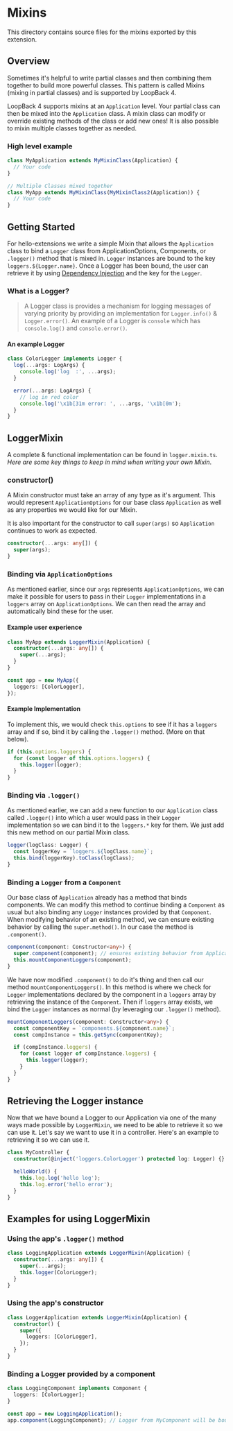 # Mixins

This directory contains source files for the mixins exported by this extension.

## Overview

Sometimes it's helpful to write partial classes and then combining them together to build more powerful classes. This
pattern is called Mixins (mixing in partial classes) and is supported by LoopBack 4.

LoopBack 4 supports mixins at an `Application` level. Your partial class can then be mixed into the `Application` class.
A mixin class can modify or override existing methods of the class or add new ones! It is also possible to mixin
multiple classes together as needed.

### High level example

```ts
class MyApplication extends MyMixinClass(Application) {
  // Your code
}

// Multiple Classes mixed together
class MyApp extends MyMixinClass(MyMixinClass2(Application)) {
  // Your code
}
```

## Getting Started

For hello-extensions we write a simple Mixin that allows the `Application` class to bind a `Logger` class from
ApplicationOptions, Components, or `.logger()` method that is mixed in. `Logger` instances are bound to the key
`loggers.${Logger.name}`. Once a Logger has been bound, the user can retrieve it by using
[Dependency Injection](http://loopback.io/doc/en/lb4/Dependency-injection.html) and the key for the `Logger`.

### What is a Logger?

> A Logger class is provides a mechanism for logging messages of varying priority by providing an implementation for
> `Logger.info()` & `Logger.error()`. An example of a Logger is `console` which has `console.log()` and
> `console.error()`.

#### An example Logger

```ts
class ColorLogger implements Logger {
  log(...args: LogArgs) {
    console.log('log  :', ...args);
  }

  error(...args: LogArgs) {
    // log in red color
    console.log('\x1b[31m error: ', ...args, '\x1b[0m');
  }
}
```

## LoggerMixin

A complete & functional implementation can be found in `logger.mixin.ts`. _Here are some key things to keep in mind when
writing your own Mixin_.

### constructor()

A Mixin constructor must take an array of any type as it's argument. This would represent `ApplicationOptions` for our
base class `Application` as well as any properties we would like for our Mixin.

It is also important for the constructor to call `super(args)` so `Application` continues to work as expected.

```ts
constructor(...args: any[]) {
  super(args);
}
```

### Binding via `ApplicationOptions`

As mentioned earlier, since our `args` represents `ApplicationOptions`, we can make it possible for users to pass in
their `Logger` implementations in a `loggers` array on `ApplicationOptions`. We can then read the array and
automatically bind these for the user.

#### Example user experience

```ts
class MyApp extends LoggerMixin(Application) {
  constructor(...args: any[]) {
    super(...args);
  }
}

const app = new MyApp({
  loggers: [ColorLogger],
});
```

#### Example Implementation

To implement this, we would check `this.options` to see if it has a `loggers` array and if so, bind it by calling the
`.logger()` method. (More on that below).

```ts
if (this.options.loggers) {
  for (const logger of this.options.loggers) {
    this.logger(logger);
  }
}
```

### Binding via `.logger()`

As mentioned earlier, we can add a new function to our `Application` class called `.logger()` into which a user would
pass in their `Logger` implementation so we can bind it to the `loggers.*` key for them. We just add this new method on
our partial Mixin class.

```ts
logger(logClass: Logger) {
  const loggerKey = `loggers.${logClass.name}`;
  this.bind(loggerKey).toClass(logClass);
}
```

### Binding a `Logger` from a `Component`

Our base class of `Application` already has a method that binds components. We can modify this method to continue
binding a `Component` as usual but also binding any `Logger` instances provided by that `Component`. When modifying
behavior of an existing method, we can ensure existing behavior by calling the `super.method()`. In our case the method
is `.component()`.

```ts
component(component: Constructor<any>) {
  super.component(component); // ensures existing behavior from Application
  this.mountComponentLoggers(component);
}
```

We have now modified `.component()` to do it's thing and then call our method `mountComponentLoggers()`. In this method
is where we check for `Logger` implementations declared by the component in a `loggers` array by retrieving the instance
of the `Component`. Then if `loggers` array exists, we bind the `Logger` instances as normal (by leveraging our
`.logger()` method).

```ts
mountComponentLoggers(component: Constructor<any>) {
  const componentKey = `components.${component.name}`;
  const compInstance = this.getSync(componentKey);

  if (compInstance.loggers) {
    for (const logger of compInstance.loggers) {
      this.logger(logger);
    }
  }
}
```

## Retrieving the Logger instance

Now that we have bound a Logger to our Application via one of the many ways made possible by `LoggerMixin`, we need to
be able to retrieve it so we can use it. Let's say we want to use it in a controller. Here's an example to retrieving it
so we can use it.

```ts
class MyController {
  constructor(@inject('loggers.ColorLogger') protected log: Logger) {}

  helloWorld() {
    this.log.log('hello log');
    this.log.error('hello error');
  }
}
```

## Examples for using LoggerMixin

### Using the app's `.logger()` method

```ts
class LoggingApplication extends LoggerMixin(Application) {
  constructor(...args: any[]) {
    super(...args);
    this.logger(ColorLogger);
  }
}
```

### Using the app's constructor

```ts
class LoggerApplication extends LoggerMixin(Application) {
  constructor() {
    super({
      loggers: [ColorLogger],
    });
  }
}
```

### Binding a Logger provided by a component

```ts
class LoggingComponent implements Component {
  loggers: [ColorLogger];
}

const app = new LoggingApplication();
app.component(LoggingComponent); // Logger from MyComponent will be bound to loggers.ColorLogger
```
